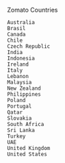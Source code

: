 Zomato Countries

    Australia
    Brasil
    Canada
    Chile
    Czech Republic
    India
    Indonesia
    Ireland
    Italy
    Lebanon
    Malaysia
    New Zealand
    Philippines
    Poland
    Portugal
    Qatar
    Slovakia
    South Africa
    Sri Lanka
    Turkey
    UAE
    United Kingdom
    United States